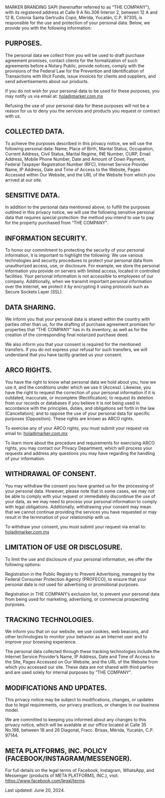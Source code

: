 MARKER BRANDING SAPI (hereinafter referred to as “THE COMPANY”), with its registered address at Calle 9 A No.306 Interior 2, between 12 A and 12 B, Colonia Santa Gertrudis Copó, Mérida, Yucatán, C.P. 97305, is responsible for the use and protection of your personal data. Below, we provide you with the following information:

## PURPOSES.
The personal data we collect from you will be used to draft purchase agreement promises, contact clients for the formalization of such agreements before a Notary Public, provide notices, comply with the provisions of the Federal Law for the Prevention and Identification of Transactions with Illicit Funds, issue invoices for clients and suppliers, and send advertisements about our products.

If you do not wish for your personal data to be used for these purposes, you may notify us via email at: hola@marker.com.mx

Refusing the use of your personal data for these purposes will not be a reason for us to deny you the services and products you request or contract with us.

## COLLECTED DATA.
To achieve the purposes described in this privacy notice, we will use the following personal data: Name, Place of Birth, Marital Status, Occupation, Current Address, Civil Status, Marital Regime, INE Number, CURP, Email Address, Mobile Phone Number, Date and Amount of Down Payment, Federal Taxpayer Registration Number (RFC), Internet Service Provider Name, IP Address, Date and Time of Access to the Website, Pages Accessed within Our Website, and the URL of the Website from which you arrived at our site.

## SENSITIVE DATA.
In addition to the personal data mentioned above, to fulfill the purposes outlined in this privacy notice, we will use the following sensitive personal data that requires special protection: the method you intend to use to pay for the property purchased from “THE COMPANY”.

## INFORMATION SECURITY.
To honor our commitment to protecting the security of your personal information, it is important to highlight the following:
We use various technologies and security procedures to protect your personal data from unauthorized access, use, or disclosure. For example, we store the personal information you provide on servers with limited access, located in controlled facilities. Your personal information is not accessible to employees of our company. Additionally, when we transmit important personal information over the Internet, we protect it by encrypting it using protocols such as Secure Sockets Layer (SSL).

## DATA SHARING.
We inform you that your personal data is shared within the country with parties other than us, for the drafting of purchase agreement promises for properties that “THE COMPANY” has in its inventory, as well as for the creation of the corresponding final notarized purchase deed.

We also inform you that your consent is required for the mentioned transfers. If you do not express your refusal for such transfers, we will understand that you have tacitly granted us your consent.

## ARCO RIGHTS.
You have the right to know what personal data we hold about you, how we use it, and the conditions under which we use it (Access). Likewise, you have the right to request the correction of your personal information if it is outdated, inaccurate, or incomplete (Rectification); to request its deletion from our records or databases if you believe it is not being used in accordance with the principles, duties, and obligations set forth in the law (Cancellation); and to oppose the use of your personal data for specific purposes (Opposition). These rights are known as ARCO rights.

To exercise any of your ARCO rights, you must submit your request via email to: hola@marker.com.mx

To learn more about the procedure and requirements for exercising ARCO rights, you may contact our Privacy Department, which will process your requests and address any questions you may have regarding the handling of your information.

## WITHDRAWAL OF CONSENT.
You may withdraw the consent you have granted us for the processing of your personal data. However, please note that in some cases, we may not be able to comply with your request or immediately discontinue the use of your data, as we may need to process your personal information to comply with legal obligations. Additionally, withdrawing your consent may mean that we cannot continue providing the services you have requested or may result in the termination of your relationship with us.

To withdraw your consent, you must submit your request via email to: hola@marker.com.mx

## LIMITATION OF USE OR DISCLOSURE.
To limit the use and disclosure of your personal information, we offer the following options:

Registration in the Public Registry to Prevent Advertising, managed by the Federal Consumer Protection Agency (PROFECO), to ensure that your personal data is not used for advertising or promotional purposes.

Registration in THE COMPANY’s exclusion list, to prevent your personal data from being used for marketing, advertising, or commercial prospecting purposes.

## TRACKING TECHNOLOGIES.
We inform you that on our website, we use cookies, web beacons, and other technologies to monitor your behavior as an Internet user and to improve your browsing experience.

The personal data collected through these tracking technologies include the Internet Service Provider’s Name, IP Address, Date and Time of Access to the Site, Pages Accessed on Our Website, and the URL of the Website from which you accessed our site. These data are not shared with third parties and are used solely for internal purposes by “THE COMPANY”.

## MODIFICATIONS AND UPDATES.
This privacy notice may be subject to modifications, changes, or updates due to legal requirements, our privacy practices, or changes in our business model.

We are committed to keeping you informed about any changes to this privacy notice, which will be available at our office located at Calle 35 No.198, between 18 and 26 Diagonal, Fracc. Brisas, Mérida, Yucatán, C.P. 97144.

## META PLATFORMS, INC. POLICY (FACEBOOK/INSTAGRAM/MESSENGER).
For full details on the legal terms of Facebook, Instagram, WhatsApp, and Messenger (products of META PLATFORMS, INC.), visit: https://www.facebook.com/legal/terms.

Last updated: June 20, 2024.